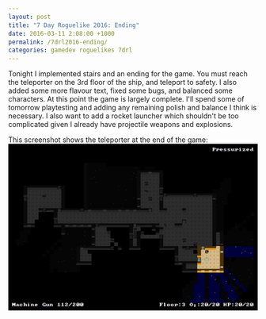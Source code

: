 ```yaml
---
layout: post
title: "7 Day Roguelike 2016: Ending"
date: 2016-03-11 2:08:00 +1000
permalink: /7drl2016-ending/
categories: gamedev roguelikes 7drl
---
```


Tonight I implemented stairs and an ending for the game. You must reach the
teleporter on the 3rd floor of the ship, and teleport to safety. I also added
some more flavour text, fixed some bugs, and balanced some characters. At this
point the game is largely complete. I'll spend some of tomorrow playtesting and
adding any remaining polish and balance I think is necessary. I also want to
add a rocket launcher which shouldn't be too complicated given I already have
projectile weapons and explosions.

This screenshot shows the teleporter at the end of the game:
![](/images/7drl2016-ending/screenshot.png)

